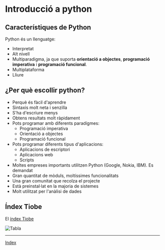 # Introducció a python

## Característiques de Python 

Python és un llenguatge:

* Interpretat
* Alt nivell
* Multiparadigma, ja que suporta **orientació a objectes**, **programació imperativa**  i **programació funcional**.
* Multiplataforma
* Lliure

## ¿Per què escollir python?

* Perquè és fàcil d'aprendre
* Sintaxis molt neta i senzilla
* S'ha d'escriure menys
* Obtens resultats molt ràpidament
* Pots programar amb diferents paradígmes:
	* Programació imperativa
	* Orientació a objectes
	* Programació funcional
* Pots programar diferents tipus d'aplicacions:
	* Aplicacions de escriptori
	* Aplicacions web
	* Scripts
* Moltes empreses importants utilitzen Python (Google, Nokia, IBM). Es demandat
* Gran quantitat de mòduls, moltíssimes funcionalitats
* Una gran comunitat que recolza el projecte
* Està preinstal·lat en la majoria de sistemes
* Molt utilitzat per l'anàlisi de dades


## Índex Tiobe

El [índex Tiobe](http://www.tiobe.com/tiobe-index/)

![Tabla](https://raw.githubusercontent.com/fbarraga/Python/master/assets/tiobe.jpg)



***
[Index](../../README.md)
